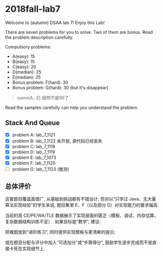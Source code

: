 # 2018fall-lab7

Welcome to (autumn) DSAA lab 7! Enjoy this Lab!

There are seven problems for you to solve. Two of them are bonus. Read the problem description carefully.

Compulsory problems:

+ A(easy): 15
+ B(easy): 15
+ C(easy): 20
+ D(median): 25
+ E(median): 25
+ Bonus problem: F(hard): 30
+ Bonus problem: G(hard): 30 (but it's disappear)

> sums(A...E) 居然不是90了

Read the samples carefully can help you understand the problem.

## Stack And Queue

+ [x] problem A: lab_7_1121
+ [x] problem B: lab_7_1122 未开放, 源代码已经丢失
+ [x] problem C: lab_7_1118
+ [x] problem D: lab_7_1119
+ [x] problem E: lab_7_1073
+ [x] problem F: lab_7_1120
+ [ ] problem G: lab_7_1123 (推测)

## 总体评价

这套题目覆盖面很广, 从基础到挑战都有不错设计; 但对以“只学过 Java、无大量算法实现经验”的学生来说, 题目集里 E、F（以及部分 D）对实现能力的要求偏高.

当前的高 CE/PE/WA/TLE 数据展示了实现层面的匮乏（模板、调试、内存估算、复杂数据结构训练不足）. 如果目标是“教学”, 建议: 

把难题放到“进阶练习”, 同时提供实现模板与更清晰的提示; 

或在题目分配与评分中加入“可选加分”或“步骤得分”, 鼓励学生逐步完成而不是直接卡死在实现细节上.
